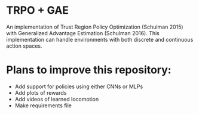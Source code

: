 # TRPO + GAE

An implementation of Trust Region Policy Optimization (Schulman 2015) with Generalized Advantage Estimation (Schulman 2016). This implementation can handle environments with both discrete and continuous action spaces.

# Plans to improve this repository:

* Add support for policies using either CNNs or MLPs
* Add plots of rewards
* Add videos of learned locomotion
* Make requirements file
